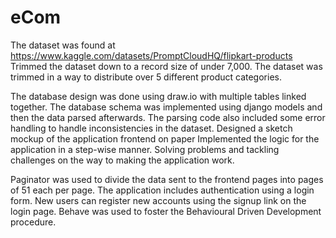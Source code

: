 # eCom

The dataset was found at https://www.kaggle.com/datasets/PromptCloudHQ/flipkart-products
Trimmed the dataset down to a record size of under 7,000. The dataset was trimmed in a way 
to distribute over 5 different product categories. 


The database design was done using draw.io with multiple tables linked together.
The database schema was implemented using django models and then the data parsed afterwards. 
The parsing code also included some error handling to handle inconsistencies in the dataset.
Designed a sketch mockup of the application frontend on paper
Implemented the logic for the application in a step-wise manner. Solving problems and tackling 
challenges on the way to making the application work. 


Paginator was used to divide the data sent to the frontend pages into pages of 51 each per page. 
The application includes authentication using a login form. 
New users can register new accounts using the signup link on the login page.
Behave was used to foster the Behavioural Driven Development procedure. 
